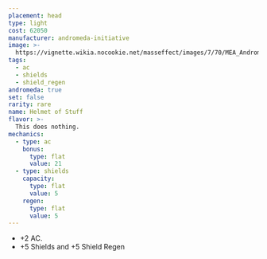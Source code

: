 ```yaml
---
placement: head
type: light
cost: 62050
manufacturer: andromeda-initiative
image: >-
  https://vignette.wikia.nocookie.net/masseffect/images/7/70/MEA_Andromeda_Elite_Helmet.png/revision/latest/scale-to-width-down/350?cb=20180505205348
tags:
  - ac
  - shields
  - shield_regen
andromeda: true
set: false
rarity: rare
name: Helmet of Stuff
flavor: >-
  This does nothing. 
mechanics:
  - type: ac
    bonus:
      type: flat
      value: 21
  - type: shields
    capacity:
      type: flat
      value: 5
    regen:
      type: flat
      value: 5
---
```

- +2 AC.
- +5 Shields and +5 Shield Regen
